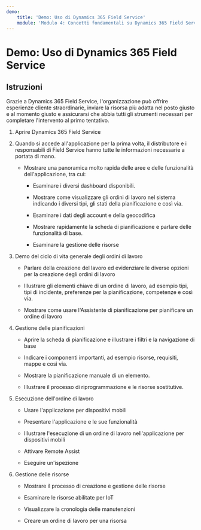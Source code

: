 ```yaml
---
demo:
    title: 'Demo: Uso di Dynamics 365 Field Service'
    module: 'Modulo 4: Concetti fondamentali su Dynamics 365 Field Service'
---
```


# Demo: Uso di Dynamics 365 Field Service

## Istruzioni

Grazie a Dynamics 365 Field Service, l'organizzazione può offrire esperienze cliente straordinarie, inviare la risorsa più adatta nel posto giusto e al momento giusto e assicurarsi che abbia tutti gli strumenti necessari per completare l'intervento al primo tentativo.

1. Aprire Dynamics 365 Field Service 

2. Quando si accede all'applicazione per la prima volta, il distributore e i responsabili di Field Service hanno tutte le informazioni necessarie a portata di mano. 

	- Mostrare una panoramica molto rapida delle aree e delle funzionalità dell'applicazione, tra cui: 

		- Esaminare i diversi dashboard disponibili. 

		- Mostrare come visualizzare gli ordini di lavoro nel sistema indicando i diversi tipi, gli stati della pianificazione e così via. 

		- Esaminare i dati degli account e della geocodifica

		- Mostrare rapidamente la scheda di pianificazione e parlare delle funzionalità di base. 

		- Esaminare la gestione delle risorse

3. Demo del ciclo di vita generale degli ordini di lavoro

	- Parlare della creazione del lavoro ed evidenziare le diverse opzioni per la creazione degli ordini di lavoro

	- Illustrare gli elementi chiave di un ordine di lavoro, ad esempio tipi, tipi di incidente, preferenze per la pianificazione, competenze e così via.

	- Mostrare come usare l'Assistente di pianificazione per pianificare un ordine di lavoro

4. Gestione delle pianificazioni 

	- Aprire la scheda di pianificazione e illustrare i filtri e la navigazione di base

	- Indicare i componenti importanti, ad esempio risorse, requisiti, mappe e così via. 

	- Mostrare la pianificazione manuale di un elemento. 

	- Illustrare il processo di riprogrammazione e le risorse sostitutive. 

5. Esecuzione dell'ordine di lavoro 

	- Usare l'applicazione per dispositivi mobili 

	- Presentare l'applicazione e le sue funzionalità

	- Illustrare l'esecuzione di un ordine di lavoro nell'applicazione per dispositivi mobili

	- Attivare Remote Assist

	- Eseguire un'ispezione

6. Gestione delle risorse

	- Mostrare il processo di creazione e gestione delle risorse

	- Esaminare le risorse abilitate per IoT

	- Visualizzare la cronologia delle manutenzioni

	- Creare un ordine di lavoro per una risorsa

